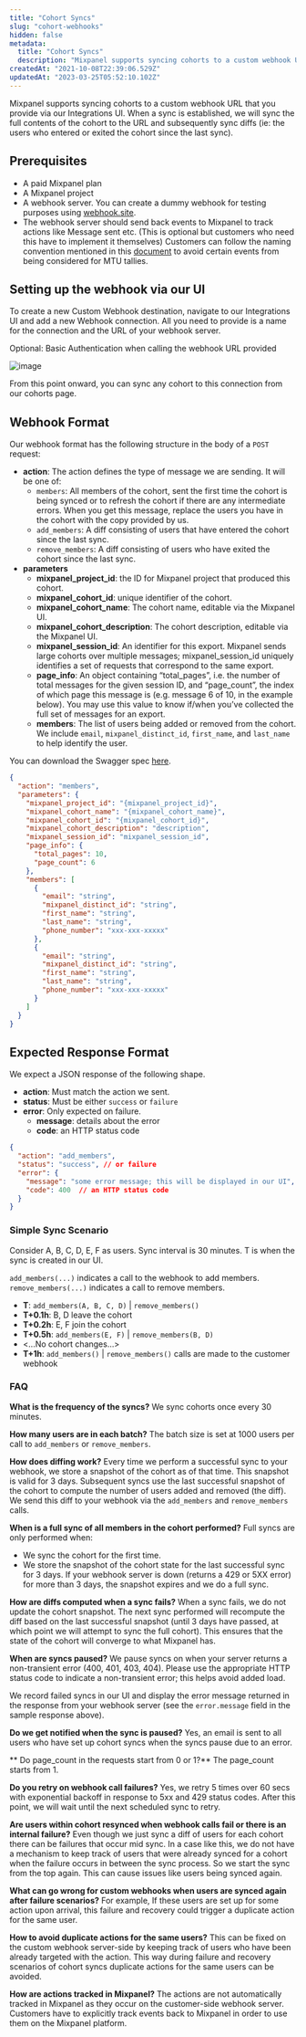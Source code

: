 ```yaml
---
title: "Cohort Syncs"
slug: "cohort-webhooks"
hidden: false
metadata: 
  title: "Cohort Syncs"
  description: "Mixpanel supports syncing cohorts to a custom webhook URL that you provide via our Integrations UI. Learn the prerequisites, webhook format, and more here."
createdAt: "2021-10-08T22:39:06.529Z"
updatedAt: "2023-03-25T05:52:10.102Z"
---
```

Mixpanel supports syncing cohorts to a custom webhook URL that you provide via our Integrations UI. When a sync is established, we will sync the full contents of the cohort to the URL and subsequently sync diffs (ie: the users who entered or exited the cohort since the last sync).

## Prerequisites
* A paid Mixpanel plan
* A Mixpanel project
* A webhook server. You can create a dummy webhook for testing purposes using [webhook.site](https://webhook.site/).
* The webhook server should send back events to Mixpanel to track actions like Message sent etc. (This is optional but customers who need this have to implement it themselves) 
Customers can follow the naming convention mentioned in this [document](https://help.mixpanel.com/hc/en-us/articles/360001465686-Billing-for-Monthly-Tracked-Users#monthly-tracked-users-calculation) to avoid certain events from being considered for MTU tallies.

## Setting up the webhook via our UI
To create a new Custom Webhook destination, navigate to our Integrations UI and add a new Webhook connection. All you need to provide is a name for the connection and the URL of your webhook server. 

Optional:  Basic Authentication when calling the webhook URL provided

![image](https://user-images.githubusercontent.com/2077899/230698306-2fa97655-7e3b-4836-87f6-f847306f146f.png)


From this point onward, you can sync any cohort to this connection from our cohorts page. 

## Webhook Format
Our webhook format has the following structure in the body of a `POST` request:
* **action**: The action defines the type of message we are sending. It will be one of:
  * `members`: All members of the cohort, sent the first time the cohort is being synced or to refresh the cohort if there are any intermediate errors. When you get this message, replace the users you have in the cohort with the copy provided by us.
  * `add_members`: A diff consisting of users that have entered the cohort since the last sync.
  * `remove_members`: A diff consisting of users who have exited the cohort since the last sync.
* **parameters**
  * **mixpanel_project_id**: the ID for Mixpanel project that produced this cohort.
  * **mixpanel_cohort_id**: unique identifier of the cohort.
  * **mixpanel_cohort_name**: The cohort name, editable via the Mixpanel UI.
  * **mixpanel_cohort_description**: The cohort description, editable via the Mixpanel UI.
  * **mixpanel_session_id**: An identifier for this export. Mixpanel sends large cohorts over multiple messages; mixpanel_session_id uniquely identifies a set of requests that correspond to the same export.
  * **page_info**: An object containing “total_pages”, i.e. the number of total messages for the given session ID, and “page_count”, the index of which page this message is (e.g. message 6 of 10, in the example below). You may use this value to know if/when you’ve collected the full set of messages for an export.
  * **members**: The list of users being added or removed from the cohort. We include `email`, `mixpanel_distinct_id`, `first_name`, and `last_name` to help identify the user.

You can download the Swagger spec [here](https://mxpnl.notion.site/Cohort-Webhook-Yaml-17d35e8ca78245fdbfa0aa4fcbb56596).

```json
{
  "action": "members",
  "parameters": {
    "mixpanel_project_id": "{mixpanel_project_id}",
    "mixpanel_cohort_name": "{mixpanel_cohort_name}",
    "mixpanel_cohort_id": "{mixpanel_cohort_id}",
    "mixpanel_cohort_description": "description",
    "mixpanel_session_id": "mixpanel_session_id",
    "page_info": {
      "total_pages": 10,
      "page_count": 6
    },
    "members": [
      {
        "email": "string",
        "mixpanel_distinct_id": "string",
        "first_name": "string",
        "last_name": "string",
        "phone_number": "xxx-xxx-xxxxx"
      },
      {
        "email": "string",
        "mixpanel_distinct_id": "string",
        "first_name": "string",
        "last_name": "string",
        "phone_number": "xxx-xxx-xxxxx"
      }
    ]
  }
}
```

## Expected Response Format
We expect a JSON response of the following shape.
* **action**: Must match the action we sent.
* **status**: Must be either `success` or `failure`
* **error**: Only expected on failure.
   * **message**: details about the error
   * **code**: an HTTP status code

```json
{
  "action": "add_members",
  "status": "success", // or failure
  "error": {
    "message": "some error message; this will be displayed in our UI",
    "code": 400  // an HTTP status code
  }
}
```

### Simple Sync Scenario

Consider A, B, C, D, E, F as users. Sync interval is 30 minutes. T is when the sync is created in our UI.

`add_members(...)` indicates a call to the webhook to add members. `remove_members(...)` indicates a call to remove members.

* **T**: `add_members(A, B, C, D)` | `remove_members()` 
* **T+0.1h**: B, D leave the cohort
* **T+0.2h**: E, F join the cohort
* **T+0.5h**: `add_members(E, F)` | `remove_members(B, D)` 
* <...No cohort changes...>
* **T+1h**: `add_members()` | `remove_members()` calls are made to the customer webhook 

###  FAQ
**What is the frequency of the syncs?**
We sync cohorts once every 30 minutes.

**How many users are in each batch?**
The batch size is set at 1000 users per call to `add_members` or `remove_members`.

**How does diffing work?**
Every time we perform a successful sync to your webhook, we store a snapshot of the cohort as of that time. This snapshot is valid for 3 days. Subsequent syncs use the last successful snapshot of the cohort to compute the number of users added and removed (the diff). We send this diff to your webhook via the `add_members` and `remove_members` calls.

**When is a full sync of all members in the cohort performed?**
Full syncs are only performed when:
* We sync the cohort for the first time.
* We store the snapshot of the cohort state for the last successful sync for 3 days. If your webhook server is down (returns a 429 or 5XX error) for more than 3 days, the snapshot expires and we do a full sync. 
    
**How are diffs computed when a sync fails?**
When a sync fails, we do not update the cohort snapshot. The next sync performed will recompute the diff based on the last successful snapshot (until 3 days have passed, at which point we will attempt to sync the full cohort). This ensures that the state of the cohort will converge to what Mixpanel has.

**When are syncs paused?**
We pause syncs on when your server returns a non-transient error (400, 401, 403, 404). Please use the appropriate HTTP status code to indicate a non-transient error; this helps avoid added load.

We record failed syncs in our UI and display the error message returned in the response from your webhook server (see the `error.message` field in the sample response above).
        
**Do we get notified when the sync is paused?**
Yes, an email is sent to all users who have set up cohort syncs when the syncs pause due to an error.

** Do page_count in the requests start from 0 or 1?**
The page_count starts from 1.

**Do you retry on webhook call failures?**
Yes, we retry 5 times over 60 secs with exponential backoff in response to 5xx and 429 status codes. After this point, we will wait until the next scheduled sync to retry.

**Are users within cohort resynced when webhook calls fail or there is an internal failure?**
Even though we just sync a diff of users for each cohort there can be failures that occur mid sync. In a case like this, we do not have a mechanism to keep track of users that were already synced for a cohort when the failure occurs in between the sync process. So we start the sync from the top again. This can cause issues like users being synced again.

**What can go wrong for custom webhooks when users are synced again after failure scenarios?**
For example, If these users are set up for some action upon arrival, this failure and recovery could trigger a duplicate action for the same user. 

**How to avoid duplicate actions for the same users?**
This can be fixed on the custom webhook server-side by keeping track of users who have been already targeted with the action. This way during failure and recovery scenarios of cohort syncs duplicate actions for the same users can be avoided.

**How are actions tracked in Mixpanel?**
The actions are not automatically tracked in Mixpanel as they occur on the customer-side webhook server. Customers have to explicitly track events back to Mixpanel in order to use them on the Mixpanel platform.
